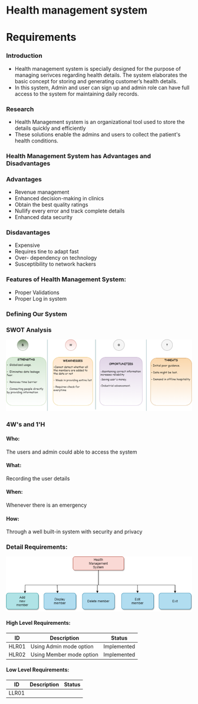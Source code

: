 # Health management system
# Requirements

### Introduction
* Health management system is specially designed for the purpose of managing serivces regarding health details. The system elaborates the basic concept for storing and generating customer’s health details.
* In this system, Admin and user can sign up and admin role can have full access to the system for maintaining daily records.


### Research 
* Health Management system is an organizational tool used to store the details quickly and efficiently
* These solutions enable the admins and users to collect the patient's health conditions.

### Health Management System has Advantages and Disadvantages
### Advantages
* Revenue management
* Enhanced decision-making in clinics
* Obtain the best quality ratings
* Nullify every error and track complete details
* Enhanced data security

### Disdavantages
* Expensive
* Requires tine to  adapt fast
* Over- dependency on technology
* Susceptibility to network hackers

### Features of Health Management System:
* Proper Validations
* Proper Log in system

### Defining Our System
### SWOT Analysis
![](SWOT_analysis.png)

### 4W's and 1'H
#### Who:
The users and admin could able to access the system
#### What:
Recording the user details
#### When:
Whenever there is an emergency
#### How:
Through a well built-in system with security and privacy

### Detail Requirements:
![](Defining_our_system.png)

#### High Level Requirements:
| ID | Description | Status|
| ---- | ---- | ---- |
| HLR01| Using Admin mode option | Implemented |
| HLR02 | Using Member mode option | Implemented |


#### Low Level Requirements:
| ID | Description | Status|
| ---- | ---- | ---- |
| LLR01|  |  |
